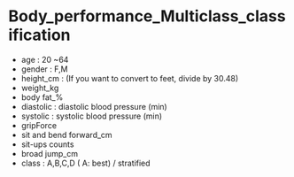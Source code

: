 # Body_performance_Multiclass_classification

* age : 20 ~64
* gender : F,M
* height_cm : (If you want to convert to feet, divide by 30.48)
* weight_kg
* body fat_%
* diastolic : diastolic blood pressure (min)
* systolic : systolic blood pressure (min)
* gripForce
* sit and bend forward_cm
* sit-ups counts
* broad jump_cm
* class : A,B,C,D ( A: best) / stratified
